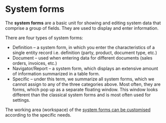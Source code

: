 # System forms 

The <b>system forms</b> are a basic unit for showing and editing system data that comprise a group of fields. Тhey are used to display and enter information.

There are four types of system forms:

- Definition – a system form, in which you enter the characteristics of a single entity record i.e. definition (party, product, document type, etc.)
- Document – used when entering data for different documents (sales orders, invoices, etc.)
- Navigator/Report – a system form, which displays an extensive amount of information summarized in a table form.
- Specific – under this term, we summarize all system forms, which we cannot assign to any of the three categories above. Most often, they are forms, which pop up as a separate floating window. This window looks different than the classical system forms and is most often used for settings.

The working area (workspace) of the [system forms can be customised](../workspace-customization/index.md) according to the specific needs.

